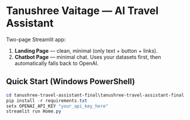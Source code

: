 # Tanushree Vaitage — AI Travel Assistant

Two-page Streamlit app:
1. **Landing Page** — clean, minimal (only text + button + links).
2. **Chatbot Page** — minimal chat. Uses your datasets first, then automatically falls back to OpenAI.

## Quick Start (Windows PowerShell)
```powershell
cd tanushree-travel-assistant-final\tanushree-travel-assistant-final
pip install -r requirements.txt
setx OPENAI_API_KEY "your_api_key_here"
streamlit run Home.py
```
